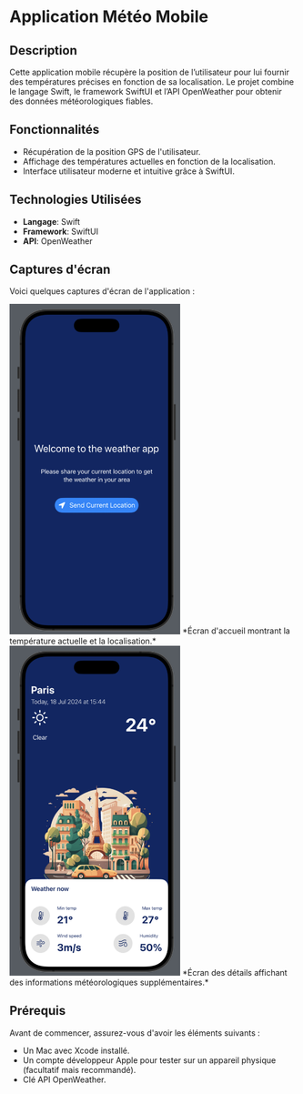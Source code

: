 # Application Météo Mobile

## Description
Cette application mobile récupère la position de l’utilisateur pour lui fournir des températures précises en fonction de sa localisation. Le projet combine le langage Swift, le framework SwiftUI et l’API OpenWeather pour obtenir des données météorologiques fiables.

## Fonctionnalités
- Récupération de la position GPS de l'utilisateur.
- Affichage des températures actuelles en fonction de la localisation.
- Interface utilisateur moderne et intuitive grâce à SwiftUI.

## Technologies Utilisées
- **Langage**: Swift
- **Framework**: SwiftUI
- **API**: OpenWeather

## Captures d'écran

Voici quelques captures d'écran de l'application :

<img src="screenshots/home_screen.png" alt="Écran d'accueil" width="300"/>
*Écran d'accueil montrant la température actuelle et la localisation.*

<img src="screenshots/detail_screen.png" alt="Écran des détails" width="300"/>
*Écran des détails affichant des informations météorologiques supplémentaires.*

## Prérequis
Avant de commencer, assurez-vous d'avoir les éléments suivants :
- Un Mac avec Xcode installé.
- Un compte développeur Apple pour tester sur un appareil physique (facultatif mais recommandé).
- Clé API OpenWeather.
